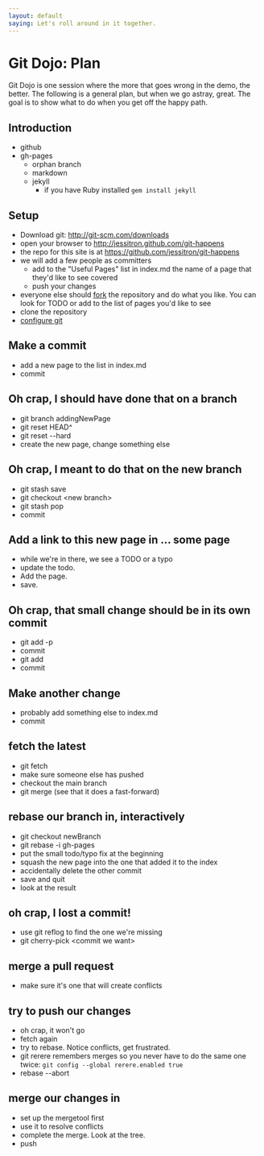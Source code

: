 ```yaml
---
layout: default
saying: Let's roll around in it together.
---
```


# Git Dojo: Plan

Git Dojo is one session where the more that goes wrong in the demo, the better. The following is a general plan, but when we go astray, great. The goal is to show what to do when you get off the happy path.

## Introduction
* github
* gh-pages
  * orphan branch
  * markdown
  * jekyll
    * if you have Ruby installed `gem install jekyll`

## Setup
* Download git: http://git-scm.com/downloads
* open your browser to http://jessitron.github.com/git-happens
* the repo for this site is at https://github.com/jessitron/git-happens
* we will add a few people as committers
  * add to the "Useful Pages" list in index.md the name of a page that they'd like to see covered
  * push your changes
* everyone else should [fork](fork.html) the repository and do what you like. You can
look for TODO or add to the list of pages you'd like to see
* clone the repository
* [configure git](commence.html)

## Make a commit
* add a new page to the list in index.md
* commit

## Oh crap, I should have done that on a branch
* git branch addingNewPage
* git reset HEAD^
* git reset --hard
* create the new page, change something else

## Oh crap, I meant to do that on the new branch
* git stash save
* git checkout &lt;new branch&gt;
* git stash pop
* commit

## Add a link to this new page in ... some page
* while we're in there, we see a TODO or a typo
* update the todo.
* Add the page.
* save.

## Oh crap, that small change should be in its own commit
* git add -p
* commit
* git add
* commit

## Make another change
* probably add something else to index.md
* commit

## fetch the latest
* git fetch
* make sure someone else has pushed
* checkout the main branch
* git merge (see that it does a fast-forward)

## rebase our branch in, interactively
* git checkout newBranch
* git rebase -i gh-pages
* put the small todo/typo fix at the beginning
* squash the new page into the one that added it to the index
* accidentally delete the other commit
* save and quit
* look at the result

## oh crap, I lost a commit!
* use git reflog to find the one we're missing
* git cherry-pick &lt;commit we want&gt;

## merge a pull request
* make sure it's one that will create conflicts

## try to push our changes
* oh crap, it won't go
* fetch again
* try to rebase. Notice conflicts, get frustrated.
* git rerere remembers merges so you never have to do the same one twice: `git config --global rerere.enabled true`
* rebase --abort

## merge our changes in
* set up the mergetool first
* use it to resolve conflicts
* complete the merge. Look at the tree.
* push


